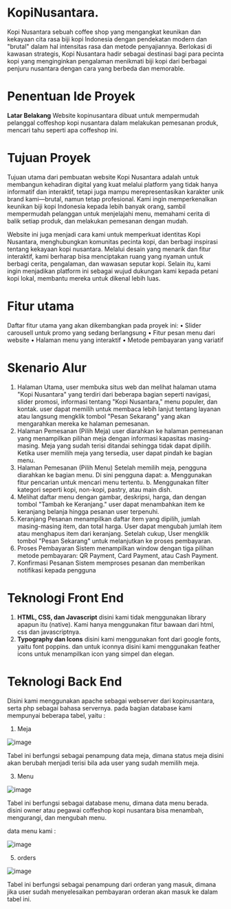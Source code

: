 # KopiNusantara.
Kopi Nusantara sebuah coffee shop yang mengangkat keunikan dan kekayaan cita rasa biji kopi Indonesia dengan pendekatan modern dan "brutal" dalam hal intensitas rasa dan metode penyajiannya. Berlokasi di kawasan strategis, Kopi Nusantara hadir sebagai destinasi bagi para pecinta kopi yang menginginkan pengalaman menikmati biji kopi dari berbagai penjuru nusantara dengan cara yang berbeda dan memorable.

# Penentuan Ide Proyek

**Latar Belakang**
Website kopinusantara dibuat untuk mempermudah pelanggal coffeshop kopi nusantara dalam melakukan pemesanan produk, mencari tahu seperti apa coffeshop ini.

# Tujuan Proyek
Tujuan utama dari pembuatan website Kopi Nusantara adalah untuk membangun kehadiran digital yang kuat melalui platform yang tidak hanya informatif dan interaktif, tetapi juga mampu merepresentasikan karakter unik brand kami—brutal, namun tetap profesional. Kami ingin memperkenalkan keunikan biji kopi Indonesia kepada lebih banyak orang, sambil mempermudah pelanggan untuk menjelajahi menu, memahami cerita di balik setiap produk, dan melakukan pemesanan dengan mudah.

Website ini juga menjadi cara kami untuk memperkuat identitas Kopi Nusantara, menghubungkan komunitas pecinta kopi, dan berbagi inspirasi tentang kekayaan kopi nusantara. Melalui desain yang menarik dan fitur interaktif, kami berharap bisa menciptakan ruang yang nyaman untuk berbagi cerita, pengalaman, dan wawasan seputar kopi. Selain itu, kami ingin menjadikan platform ini sebagai wujud dukungan kami kepada petani kopi lokal, membantu mereka untuk dikenal lebih luas.


# Fitur utama
Daftar fitur utama yang akan dikembangkan pada proyek ini:
•	Slider carousell untuk promo yang sedang berlangsung
•	Fitur pesan menu dari website
•	Halaman menu yang interaktif
•	Metode pembayaran yang variatif

# Skenario Alur
1.	Halaman Utama, user membuka situs web dan melihat halaman utama "Kopi Nusantara" yang terdiri dari beberapa bagian seperti navigasi, slider promosi, informasi tentang "Kopi Nusantara," menu populer, dan kontak. user dapat memilih untuk membaca lebih lanjut tentang layanan atau langsung mengklik tombol "Pesan Sekarang" yang akan mengarahkan mereka ke halaman pemesanan.
2.	Halaman Pemesanan (Pilih Meja) user diarahkan ke halaman pemesanan yang menampilkan pilihan meja dengan informasi kapasitas masing-masing. Meja yang sudah terisi ditandai sehingga tidak dapat dipilih. Ketika user memilih meja yang tersedia, user dapat pindah ke bagian menu.
3.	Halaman Pemesanan (Pilih Menu) Setelah memilih meja, pengguna diarahkan ke bagian menu. Di sini pengguna dapat:
a.	Menggunakan fitur pencarian untuk mencari menu tertentu.
b.	Menggunakan filter kategori seperti kopi, non-kopi, pastry, atau main dish.
4.	Melihat daftar menu dengan gambar, deskripsi, harga, dan dengan tombol "Tambah ke Keranjang." user dapat menambahkan item ke keranjang belanja hingga pesanan user terpenuhi.
5.	Keranjang Pesanan menampilkan daftar item yang dipilih, jumlah masing-masing item, dan total harga. User dapat mengubah jumlah item atau menghapus item dari keranjang. Setelah cukup, User mengklik tombol "Pesan Sekarang" untuk melanjutkan ke proses pembayaran.
6.	Proses Pembayaran Sistem menampilkan window dengan tiga pilihan metode pembayaran: QR Payment, Card Payment, atau Cash Payment.
7.	Konfirmasi Pesanan Sistem memproses pesanan dan memberikan notifikasi kepada pengguna

# Teknologi Front End
1. **HTML, CSS, dan Javascript** disini kami tidak menggunakan library apapun itu (native). Kami hanya menggunakan fitur bawaan dari html, css dan javascriptnya.
2. **Typography dan Icons** disini kami menggunakan font dari google fonts, yaitu font poppins. dan untuk iconnya disini kami menggunakan feather icons untuk menampilkan icon yang simpel dan elegan.

# Teknologi Back End
Disini kami menggunakan apache sebagai webserver dari kopinusantara, serta php sebagai bahasa servernya.
pada bagian database kami mempunyai beberapa tabel, yaitu :
1. Meja
   
![image](https://github.com/user-attachments/assets/7ff2068b-649f-4521-a5be-25f25ccfaf9b)

Tabel ini berfungsi sebagai penampung data meja, dimana status meja disini akan berubah menjadi terisi bila ada user yang sudah memilih meja.

3. Menu
   
![image](https://github.com/user-attachments/assets/4efd7342-df41-4f74-9a00-b22b75b4b60b)

Tabel ini berfungsi sebagai database menu, dimana data menu berada. disini owner atau pegawai coffeshop kopi nusantara bisa  menambah, mengurangi, dan mengubah menu.

data menu kami : 

![image](https://github.com/user-attachments/assets/7c2808b1-e4c9-40ba-bb65-6d40d5abb234)


5. orders
   
![image](https://github.com/user-attachments/assets/2e5326ba-a370-47ee-afd3-32e0447c2cb3)

Tabel ini berfungsi sebagai penampung dari orderan yang masuk, dimana jika user sudah menyelesaikan pembayaran orderan akan masuk ke dalam tabel ini.



